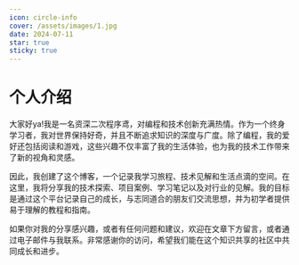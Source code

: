 ```yaml
---
icon: circle-info
cover: /assets/images/1.jpg
date: 2024-07-11
star: true
sticky: true
---
```

# 个人介绍

大家好ya!我是一名资深二次程序鸢，对编程和技术创新充满热情。作为一个终身学习者，我对世界保持好奇，并且不断追求知识的深度与广度。除了编程，我的爱好还包括阅读和游戏，这些兴趣不仅丰富了我的生活体验，也为我的技术工作带来了新的视角和灵感。

<!-- more -->
因此，我创建了这个博客，一个记录我学习旅程、技术见解和生活点滴的空间。在这里，我将分享我的技术探索、项目案例、学习笔记以及对行业的见解。我的目标是通过这个平台记录自己的成长，与志同道合的朋友们交流思想，并为初学者提供易于理解的教程和指南。

如果你对我的分享感兴趣，或者有任何问题和建议，欢迎在文章下方留言，或者通过电子邮件与我联系。非常感谢你的访问，希望我们能在这个知识共享的社区中共同成长和进步。